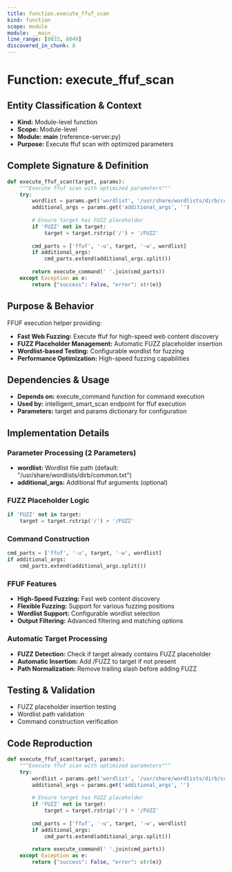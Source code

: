 ```yaml
---
title: function.execute_ffuf_scan
kind: function
scope: module
module: __main__
line_range: [8033, 8049]
discovered_in_chunk: 8
---
```


# Function: execute_ffuf_scan

## Entity Classification & Context
- **Kind:** Module-level function
- **Scope:** Module-level
- **Module:** __main__ (reference-server.py)
- **Purpose:** Execute ffuf scan with optimized parameters

## Complete Signature & Definition
```python
def execute_ffuf_scan(target, params):
    """Execute ffuf scan with optimized parameters"""
    try:
        wordlist = params.get('wordlist', '/usr/share/wordlists/dirb/common.txt')
        additional_args = params.get('additional_args', '')
        
        # Ensure target has FUZZ placeholder
        if 'FUZZ' not in target:
            target = target.rstrip('/') + '/FUZZ'
            
        cmd_parts = ['ffuf', '-u', target, '-w', wordlist]
        if additional_args:
            cmd_parts.extend(additional_args.split())
            
        return execute_command(' '.join(cmd_parts))
    except Exception as e:
        return {"success": False, "error": str(e)}
```

## Purpose & Behavior
FFUF execution helper providing:
- **Fast Web Fuzzing:** Execute ffuf for high-speed web content discovery
- **FUZZ Placeholder Management:** Automatic FUZZ placeholder insertion
- **Wordlist-based Testing:** Configurable wordlist for fuzzing
- **Performance Optimization:** High-speed fuzzing capabilities

## Dependencies & Usage
- **Depends on:** execute_command function for command execution
- **Used by:** intelligent_smart_scan endpoint for ffuf execution
- **Parameters:** target and params dictionary for configuration

## Implementation Details

### Parameter Processing (2 Parameters)
- **wordlist:** Wordlist file path (default: "/usr/share/wordlists/dirb/common.txt")
- **additional_args:** Additional ffuf arguments (optional)

### FUZZ Placeholder Logic
```python
if 'FUZZ' not in target:
    target = target.rstrip('/') + '/FUZZ'
```

### Command Construction
```python
cmd_parts = ['ffuf', '-u', target, '-w', wordlist]
if additional_args:
    cmd_parts.extend(additional_args.split())
```

### FFUF Features
- **High-Speed Fuzzing:** Fast web content discovery
- **Flexible Fuzzing:** Support for various fuzzing positions
- **Wordlist Support:** Configurable wordlist selection
- **Output Filtering:** Advanced filtering and matching options

### Automatic Target Processing
- **FUZZ Detection:** Check if target already contains FUZZ placeholder
- **Automatic Insertion:** Add /FUZZ to target if not present
- **Path Normalization:** Remove trailing slash before adding FUZZ

## Testing & Validation
- FUZZ placeholder insertion testing
- Wordlist path validation
- Command construction verification

## Code Reproduction
```python
def execute_ffuf_scan(target, params):
    """Execute ffuf scan with optimized parameters"""
    try:
        wordlist = params.get('wordlist', '/usr/share/wordlists/dirb/common.txt')
        additional_args = params.get('additional_args', '')
        
        # Ensure target has FUZZ placeholder
        if 'FUZZ' not in target:
            target = target.rstrip('/') + '/FUZZ'
            
        cmd_parts = ['ffuf', '-u', target, '-w', wordlist]
        if additional_args:
            cmd_parts.extend(additional_args.split())
            
        return execute_command(' '.join(cmd_parts))
    except Exception as e:
        return {"success": False, "error": str(e)}
```
